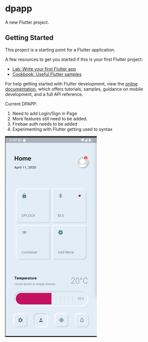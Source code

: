 # dpapp

A new Flutter project.

## Getting Started

This project is a starting point for a Flutter application.

A few resources to get you started if this is your first Flutter project:

- [Lab: Write your first Flutter app](https://docs.flutter.dev/get-started/codelab)
- [Cookbook: Useful Flutter samples](https://docs.flutter.dev/cookbook)

For help getting started with Flutter development, view the
[online documentation](https://docs.flutter.dev/), which offers tutorials,
samples, guidance on mobile development, and a full API reference.

Current DPAPP:
1. Need to add Login/Sign in Page
2. More features still need to be added.
3. Firebae auth needs to be added
4. Experimenting with Flutter getting used to syntax

![DPAPP](assets/images/dpapp_homepage.png)
